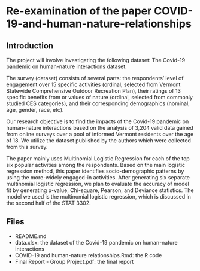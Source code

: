 # Re-examination of the paper COVID-19-and-human-nature-relationships

## Introduction
The project will involve investigating the following dataset:
The Covid-19 pandemic on human-nature interactions dataset.

The survey (dataset) consists of several parts: the respondents’ level of engagement over 15 specific activities (ordinal, selected from Vermont Statewide Comprehensive Outdoor Recreation Plan), their ratings of 13 specific benefits from or values of nature (ordinal, selected from commonly studied CES categories), and their corresponding demographics (nominal, age, gender, race, etc). 

Our research objective is to find the impacts of the Covid-19 pandemic on human-nature interactions based on the analysis of 3,204 valid data gained from online surveys over a pool of informed Vermont residents over the age of 18. We utilize the dataset published by the authors which were collected from this survey. 
 
The paper mainly uses Multinomial Logistic Regression for each of the top six popular activities among the respondents. Based on the main logistic
regression method, this paper identifies socio-demographic patterns by using the more-widely engaged-in activities. After generating six separate multinomial logistic regression, we plan to evaluate the accuracy of model fit by generating p-value, Chi-square, Pearson, and Deviance statistics. The model we used is the multinomial logistic regression, which is discussed in the second half of the STAT 3302. 

## Files
- README.md
- data.xlsx: the dataset of the Covid-19 pandemic on human-nature interactions
- COVID-19 and human-nature relationships.Rmd: the R code
- Final Report - Group Project.pdf: the final report 
